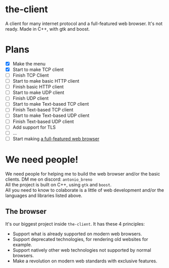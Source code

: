 # the-client

A client for many internet protocol and a full-featured web browser. It's not ready. Made in C++, with gtk and boost.

# Plans

- [x] Make the menu
- [x] Start to make TCP client
- [ ] Finish TCP Client
- [ ] Start to make basic HTTP client
- [ ] Finish basic HTTP client
- [ ] Start to make UDP client
- [ ] Finish UDP client
- [ ] Start to make Text-based TCP client
- [ ] Finish Text-based TCP client
- [ ] Start to make Text-based UDP client
- [ ] Finish Text-based UDP client
- [ ] Add support for TLS
- [ ] ...
- [ ] Start making [a full-featured web browser](browser-plans/README.md)

# We need people!

We need people for helping me to build the web browser and/or the basic clients. DM me on discord: `antonio_breno`<br>
All the project is built on C++, using `gtk` and `boost`.<br>
All you need to know to colaborate is a little of web development and/or the languages and libraries listed above.

## The browser

It's our biggest project inside `the-client`. It has these 4 principles:
- Support what is already supported on modern web browsers.
- Support deprecated technologies, for rendering old websites for example.
- Support natively other web technologies not supported by normal browsers.
- Make a revolution on modern web standards with exclusive features.